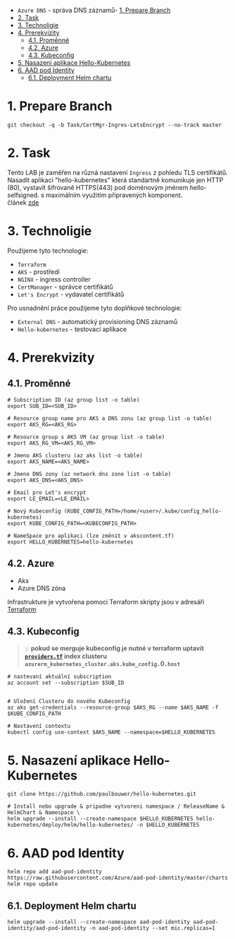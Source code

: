 - `Azure DNS` - správa DNS záznamů- [1. Prepare Branch](#1-prepare-branch)
- [2. Task](#2-task)
- [3. Technoligie](#3-technoligie)
- [4. Prerekvizity](#4-prerekvizity)
	- [4.1. Proměnné](#41-proměnné)
	- [4.2. Azure](#42-azure)
	- [4.3. Kubeconfig](#43-kubeconfig)
- [5. Nasazení aplikace Hello-Kubernetes](#5-nasazení-aplikace-hello-kubernetes)
- [6. AAD pod Identity](#6-aad-pod-identity)
	- [6.1. Deployment Helm chartu](#61-deployment-helm-chartu)


# 1. Prepare Branch
```
git checkout -q -b Task/CertMgr-Ingres-LetsEncrypt --no-track master
```
# 2. Task

Tento LAB je zaměřen na různá nastavení `Ingress` z pohledu TLS certifikátů.  
Nasadit aplikaci "hello-kubernetes" která standartně komunikuje jen HTTP (80), vystavit šifrovaně HTTPS(443) pod doménovým jménem hello-selfsigned.<DOMAIN> s maximálním využitím připravených komponent.  
článek [zde](https://kube-labs.notion.site/kube-labs/Copy-of-AKS-DNS-CertManager-Ingress-Controller-LetsEncrypt-e1903e963f264b6baa0893107816a6ce)

# 3. Technoligie

Použijeme tyto technologie:

- `Terraform`
- `AKS` - prostředí
- `NGINX` - ingress controller
- `CertManager` - správce certifikátů
- `Let's Encrypt` - vydavatel certifikátů

Pro usnadnění práce použijeme tyto doplňkové technologie:

- `External DNS` - automatický provisioning DNS záznamů
- `Hello-kubernetes` - testovací aplikace


# 4. Prerekvizity
## 4.1. Proměnné
```
# Subscription ID (az group list -o table)
export SUB_ID=<SUB_ID> 

# Resource group name pro AKS a DNS zonu (az group list -o table)
export AKS_RG=<AKS_RG>

# Resource group s AKS VM (az group list -o table)
export AKS_RG_VM=<AKS_RG_VM>

# Jmeno AKS clusteru (az aks list -o table)
export AKS_NAME=<AKS_NAME>

# Jmeno DNS zony (az network dns zone list -o table)
export AKS_DNS=<AKS_DNS>

# Email pro Let's encrypt
export LE_EMAIL=<LE_EMAIL>

# Nový Kubeconfig (KUBE_CONFIG_PATH=/home/<user>/.kube/config_hello-kubernetes)
export KUBE_CONFIG_PATH=<KUBECONFIG_PATH>

# NameSpace pro aplikaci (lze změnit v akscontent.tf)
export HELLO_KUBERNETES=hello-kubernetes
```

## 4.2. Azure

- Aks
- Azure DNS zóna

Infrastrukture je vytvořena pomocí Terraform skripty jsou v adresáři [Terraform](/infra)

## 4.3. Kubeconfig
>:bulb: **pokud se merguje kubeconfig je nutné v terraform uptavit [`providers.tf`](/infra/providers.tf) index clusteru `azurerm_kubernetes_cluster.aks.kube_config.`0`.host`**
```
# nastevaní aktuální subscription
az account set --subscription $SUB_ID


# Uložení Clusteru do nového Kubeconfig 
az aks get-credentials --resource-group $AKS_RG --name $AKS_NAME -f $KUBE_CONFIG_PATH

# Nastavení contextu
kubectl config use-context $AKS_NAME --namespace=$HELLO_KUBERNETES
```
# 5. Nasazení aplikace Hello-Kubernetes
```
git clone https://github.com/paulbouwer/hello-kubernetes.git
 
# Install nebo upgrade & pripadne vytvoreni namespace / ReleaseName & HelmChart & Namespace \
helm upgrade --install --create-namespace $HELLO_KUBERNETES hello-kubernetes/deploy/helm/hello-kubernetes/ -n $HELLO_KUBERNETES
  ```


# 6. AAD pod Identity 
```
helm repo add aad-pod-identity https://raw.githubusercontent.com/Azure/aad-pod-identity/master/charts
helm repo update
```

## 6.1. Deployment Helm chartu
```
helm upgrade --install --create-namespace aad-pod-identity aad-pod-identity/aad-pod-identity -n aad-pod-identity --set mic.replicas=1
```